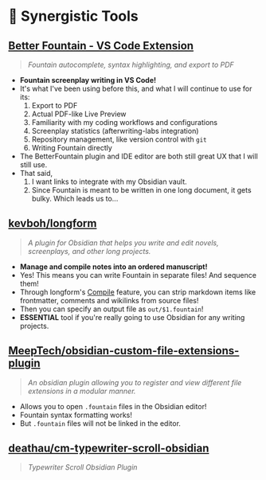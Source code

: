 # 🤝 Synergistic Tools

## [Better Fountain - VS Code Extension](https://marketplace.visualstudio.com/items?itemName=piersdeseilligny.betterfountain)

> *Fountain autocomplete, syntax highlighting, and export to PDF*

- **Fountain screenplay writing in VS Code!**
- It's what I've been using before this, and what I will continue to use for its:
    1. Export to PDF
    2. Actual PDF-like Live Preview
    3. Familiarity with my coding workflows and configurations
    4. Screenplay statistics (afterwriting-labs integration)
    5. Repository management, like version control with `git`
    6. Writing Fountain directly
- The BetterFountain plugin and IDE editor are both still great UX that I will still use.
- That said,
    1. I want links to integrate with my Obsidian vault.
    2. Since Fountain is meant to be written in one long document, it gets bulky. Which leads us to...

## [kevboh/longform](https://github.com/kevboh/longform)

> *A plugin for Obsidian that helps you write and edit novels, screenplays, and other long projects.*

- **Manage and compile notes into an ordered manuscript!**
- Yes! This means you can write Fountain in separate files! And sequence them!
- Through longform's [Compile](https://github.com/kevboh/longform/blob/main/docs/COMPILE.md) feature, you can strip markdown items like frontmatter, comments and wikilinks from source files!
- Then you can specify an output file as `out/$1.fountain`!
- **ESSENTIAL** tool if you're really going to use Obsidian for any writing projects.

## [MeepTech/obsidian-custom-file-extensions-plugin](https://github.com/MeepTech/obsidian-custom-file-extensions-plugin)

> *An obsidian plugin allowing you to register and view different file extensions in a modular manner.*

- Allows you to open `.fountain` files in the Obsidian editor!
- Fountain syntax formatting works!
- But `.fountain` files will not be linked in the editor.

## [deathau/cm-typewriter-scroll-obsidian](https://github.com/deathau/cm-typewriter-scroll-obsidian)

 > *Typewriter Scroll Obsidian Plugin*
